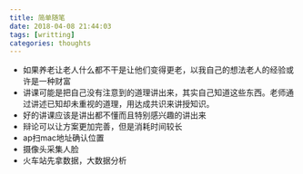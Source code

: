 ```yaml
---
title: 简单随笔
date: 2018-04-08 21:44:03
tags: [writting]
categories: thoughts
---
```


- 如果养老让老人什么都不干是让他们变得更老，以我自己的想法老人的经验或许是一种财富
- 讲课可能是把自己没有注意到的道理讲出来，其实自己知道这些东西。老师通过讲述已知却未重视的道理，用达成共识来讲授知识。
- 好的讲课应该是讲出都不懂而且特别感兴趣的讲出来
- 辩论可以让方案更加完善，但是消耗时间较长
- ap扫mac地址确认位置
- 摄像头采集人脸
- 火车站先拿数据，大数据分析